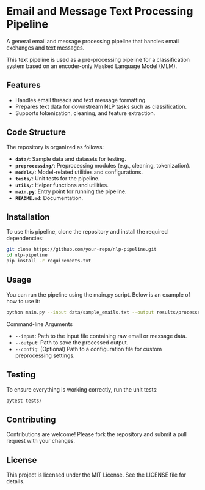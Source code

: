 # Email and Message Text Processing Pipeline

A general email and message processing pipeline that handles email exchanges and text messages. 

This text pipeline is used as a pre-processing pipeline for a classification system based on an encoder-only Masked Language Model (MLM).

## Features
- Handles email threads and text message formatting.
- Prepares text data for downstream NLP tasks such as classification.
- Supports tokenization, cleaning, and feature extraction.

## Code Structure
The repository is organized as follows:

- **`data/`**: Sample data and datasets for testing.
- **`preprocessing/`**: Preprocessing modules (e.g., cleaning, tokenization).
- **`models/`**: Model-related utilities and configurations.
- **`tests/`**: Unit tests for the pipeline.
- **`utils/`**: Helper functions and utilities.
- **`main.py`**: Entry point for running the pipeline.
- **`README.md`**: Documentation.

## Installation
To use this pipeline, clone the repository and install the required dependencies:

```bash
git clone https://github.com/your-repo/nlp-pipeline.git
cd nlp-pipeline
pip install -r requirements.txt
```

## Usage
You can run the pipeline using the main.py script. Below is an example of how to use it:

```bash
python main.py --input data/sample_emails.txt --output results/processed_output.txt
```

Command-line Arguments
- `--input`: Path to the input file containing raw email or message data.
- `--output`: Path to save the processed output.
- `--config`: (Optional) Path to a configuration file for custom preprocessing settings.

## Testing
To ensure everything is working correctly, run the unit tests:

```bash
pytest tests/
```

## Contributing
Contributions are welcome! Please fork the repository and submit a pull request with your changes.

## License
This project is licensed under the MIT License. See the LICENSE file for details. 
